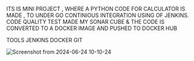 ITS IS MINI PROJECT , WHERE A PYTHON CODE FOR CALCULATOR IS MADE , TO UNDER GO CONTINIOUS INTEGRATION USING OF JENKINS.
 CODE QUALITY TEST MADE MY SONAR CUBE &
THE CODE IS CONVERTED TO A DOCKER IMAGE
AND PUSHED TO DOCKER HUB


TOOLS 
JENKINS
DOCKER
GIT


![Screenshot from 2024-06-24 10-10-24](https://github.com/Night-mask/CICD_1/assets/146056953/4d5cd508-486a-4c95-952e-6459abab817a)



